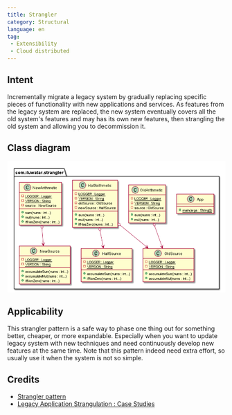 ```yaml
---
title: Strangler
category: Structural
language: en
tag:
 - Extensibility
 - Cloud distributed
---
```


## Intent
Incrementally migrate a legacy system by gradually replacing specific pieces of functionality
with new applications and services. As features from the legacy system are replaced, the new
system eventually covers all the old system's features and may has its own new features, then
strangling the old system and allowing you to decommission it.

## Class diagram
![alt text](./etc/strangler.png "Strangler")

## Applicability
This strangler pattern is a safe way to phase one thing out for something better, cheaper, or 
more expandable. Especially when you want to update legacy system with new techniques and need 
continuously develop new features at the same time. Note that this pattern indeed need extra effort, 
so usually use it when the system is not so simple.

## Credits

* [Strangler pattern](https://docs.microsoft.com/en-us/azure/architecture/patterns/strangler)
* [Legacy Application Strangulation : Case Studies](https://paulhammant.com/2013/07/14/legacy-application-strangulation-case-studies/)

